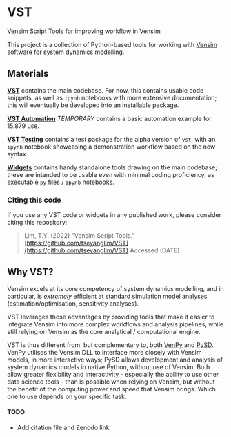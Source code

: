 # VST
 Vensim Script Tools for improving workflow in Vensim

This project is a collection of Python-based tools for working with [Vensim](https://vensim.com/) software for [system dynamics](http://en.wikipedia.org/wiki/System_dynamics) modelling.

## Materials

[**VST**](vst) contains the main codebase. For now, this contains usable code snippets, as well as `ipynb` notebooks with more extensive documentation; this will eventually be developed into an installable package.

[**VST Automation**](VST%20Automation) *TEMPORARY* contains a basic automation example for 15.879 use.

[**VST Testing**](VST%20Testing) contains a test package for the alpha version of `vst`, with an `ipynb` notebook showcasing a demonstration workflow based on the new syntax.

[**Widgets**](Widgets) contains handy standalone tools drawing on the main codebase; these are intended to be usable even with minimal coding proficiency, as executable `py` files / `ipynb` notebooks.

### Citing this code

If you use any VST code or widgets in any published work, please consider citing this repository:
>Lim, T.Y. (2022) "Vensim Script Tools." [https://github.com/tseyanglim/VST](https://github.com/tseyanglim/VST) Accessed (DATE)


## Why VST?

Vensim excels at its core competency of system dynamics modelling, and in particular, is *extremely* efficient at standard simulation model analyses (estimation/optimisation, sensitivity analyses).

VST leverages those advantages by providing tools that make it easier to integrate Vensim into more complex workflows and analysis pipelines, while still relying on Vensim as the core analytical / computational engine.

VST is thus different from, but complementary to, both [VenPy](https://github.com/VensimOfficial/venpy) and [PySD](https://github.com/SDXorg/pysd). VenPy utilises the Vensim DLL to interface more closely with Vensim models, in more interactive ways; PySD allows development and analysis of system dynamics models in native Python, without use of Vensim. Both allow greater flexibility and interactivity - especially the ability to use other data science tools - than is possible when relying on Vensim, but without the benefit of the computing power and speed that Vensim brings. Which one to use depends on your specific task.


#### TODO:
- Add citation file and Zenodo link

